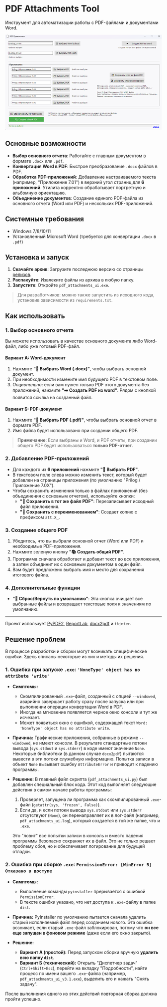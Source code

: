 # PDF Attachments Tool

Инструмент для автоматизации работы с PDF-файлами и документами Word.

![Интерфейс программы](assets/screenshot.r2.png)

## Основные возможности

- **Выбор основного отчета**: Работайте с главным документом в формате `.docx` или `.pdf`.
- **Конвертация Word в PDF**: Быстрое преобразование `.docx` файлов в PDF.
- **Обработка PDF-приложений**: Добавление настраиваемого текста (например, "Приложение 7.01") в верхний угол страниц для **6 приложений**. Утилита корректно обрабатывает портретную и альбомную ориентацию.
- **Объединение документов**: Создание единого PDF-файла из основного отчета (Word или PDF) и нескольких PDF-приложений.

## Системные требования

- Windows 7/8/10/11
- Установленный Microsoft Word (требуется для конвертации `.docx` в `.pdf`)

## Установка и запуск

1.  **Скачайте архив**: Загрузите последнюю версию со страницы [релизов](https://github.com/Dun4ev/pdf-attachments-tool/releases).
2.  **Распакуйте**: Извлеките файлы из архива в любую папку.
3.  **Запустите**: Откройте `pdf_attachments_ui.exe`.

> Для разработчиков: можно также запустить из исходного кода, установив зависимости из `requirements.txt`.

## Как использовать

### 1. Выбор основного отчета

Вы можете использовать в качестве основного документа либо Word-файл, либо уже готовый PDF-файл.

#### Вариант А: Word-документ

1.  Нажмите **"📄 Выбрать Word (.docx)"**, чтобы выбрать основной документ.
2.  При необходимости измените имя будущего PDF в текстовом поле.
3.  *Опционально*: если вам нужен только PDF этого документа без приложений, нажмите **"➡️ Создать PDF из word"**. Рядом с кнопкой появится ссылка на созданный файл.

#### Вариант Б: PDF-документ

1.  Нажмите **"📄 Выбрать PDF (.pdf)"**, чтобы выбрать основной отчет в формате PDF.
2.  Имя файла будет использовано при создании общего PDF.

> **Примечание**: Если выбраны и Word, и PDF отчеты, при создании общего PDF будет использоваться **только PDF-отчет**.

### 2. Добавление PDF-приложений

- Для каждого из **6 приложений** нажмите **"📂 Выбрать PDF"**.
- В текстовом поле слева можно изменить текст, который будет добавлен на страницы приложения (по умолчанию "Prilog / Приложение 7.0X").
- Чтобы сохранить изменения только в файлах приложений (без объединения с основным отчетом), используйте кнопки:
    - **"💾 Сохранить в тот же файл PDF"**: Перезаписывает исходный файл приложения.
    - **"📝 Сохранить с переименованием"**: Создает копию с префиксом `att.X_`.

### 3. Создание общего PDF

1.  Убедитесь, что вы выбрали основной отчет (Word или PDF) и необходимые PDF-приложения.
2.  Нажмите зеленую кнопку **"📚 Создать общий PDF"**.
3.  Программа сначала обработает и добавит текст во все приложения, а затем объединит их с основным документом в один файл.
4.  Вам будет предложено выбрать имя и место для сохранения итогового файла.

### 4. Дополнительные функции

- **"🔄 Сброс/Вернуть по умолчанию"**: Эта кнопка очищает все выбранные файлы и возвращает текстовые поля к значениям по умолчанию.

---

Проект использует [PyPDF2](https://pypdf2.readthedocs.io/), [ReportLab](https://www.reportlab.com/), [docx2pdf](https://github.com/AlJohri/docx2pdf) и `tkinter`.

## Решение проблем

В процессе разработки и сборки могут возникать специфические ошибки. Здесь описаны некоторые из них и методы их решения.

### 1. Ошибка при запуске `.exe`: `'NoneType' object has no attribute 'write'`

*   **Симптомы:**
    *   Скомпилированный `.exe`-файл, созданный с опцией `--windowed`, аварийно завершает работу сразу после запуска или при выполнении операции конвертации Word в PDF.
    *   Иногда на мгновение появляется черное окно консоли и тут же исчезает.
    *   Может появиться окно с ошибкой, содержащей текст `Word: 'NoneType' object has no attribute write`.

*   **Причина:**
    Графические приложения, собранные в режиме `--windowed`, не имеют консоли. В результате стандартные потоки вывода (`sys.stdout` и `sys.stderr`) в коде имеют значение `None`. Некоторые библиотеки (в данном случае `docx2pdf`) пытаются вывести в эти потоки служебную информацию. Попытка записи в объект `None` вызывает ошибку `AttributeError` и приводит к падению программы.

*   **Решение:**
    В главный файл скрипта (`pdf_attachments_ui.py`) был добавлен специальный блок кода. Этот код выполняет следующие действия в самом начале работы программы:
    1.  Проверяет, запущена ли программа как скомпилированный `.exe`-файл (`getattr(sys, 'frozen', False)`).
    2.  Если да, и если потоки вывода `sys.stdout` или `sys.stderr` отсутствуют (`None`), он перенаправляет их в лог-файл (например, `pdf_attachments_ui.log`), который создается в той же папке, что и `.exe`.
    
    Это "ловит" все попытки записи в консоль и вместо падения программы безопасно сохраняет их в файл. Это не только решает проблему сбоя, но и обеспечивает логирование для будущей отладки.

### 2. Ошибка при сборке `.exe`: `PermissionError: [WinError 5] Отказано в доступе`

*   **Симптомы:**
    *   Выполнение команды `pyinstaller` прерывается с ошибкой `PermissionError`.
    *   В тексте ошибки указано, что нет доступа к `.exe`-файлу в папке `dist`.

*   **Причина:**
    PyInstaller по умолчанию пытается сначала удалить старый исполняемый файл перед созданием нового. Эта ошибка возникает, если старый `.exe`-файл заблокирован, потому что **он все еще запущен в фоновом режиме** (даже если его окно закрыто).

*   **Решение:**
    *   **Вариант А (простой):** Перед запуском сборки вручную **удалить всю папку `dist`**.
    *   **Вариант Б (технический):** Открыть "Диспетчер задач" (`Ctrl+Shift+Esc`), перейти на вкладку "Подробности", найти процесс по имени вашего `.exe`-файла (например, `pdf_attachments_ui_v3.1.exe`), выделить его и нажать "Снять задачу".

После выполнения одного из этих действий повторная сборка должна пройти успешно.
